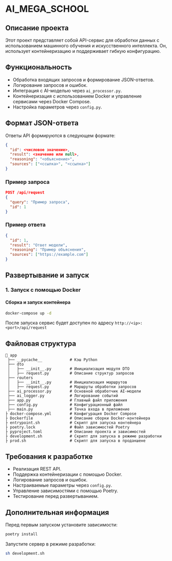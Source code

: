 # AI_MEGA_SCHOOL

## Описание проекта
Этот проект представляет собой API-сервис для обработки данных с использованием машинного обучения и искусственного интеллекта. Он, использует контейнеризацию и поддерживает гибкую конфигурацию.

## Функциональность
- Обработка входящих запросов и формирование JSON-ответов.
- Логирование запросов и ошибок.
- Интеграция с AI-моделью через `ai_processor.py`.
- Контейнеризация с использованием Docker и управление сервисами через Docker Compose.
- Настройка параметров через `config.py`.

## Формат JSON-ответа
Ответы API формируются в следующем формате:
```json
{
  "id": <числовое значение>,
  "result": <значение или null>,
  "reasoning": "<объяснение>",
  "sources": ["<ссылка>", "<ссылка>"]
}
```

### Пример запроса
```json
POST /api/request
{
  "query": "Пример запроса",
  "id": 1
}
```

### Пример ответа
```json
{
  "id": 1,
  "result": "Ответ модели",
  "reasoning": "Пример объяснения",
  "sources": ["https://example.com"]
}
```

## Развертывание и запуск

### 1. Запуск с помощью Docker
#### Сборка и запуск контейнера
```bash
docker-compose up -d
```
После запуска сервис будет доступен по адресу `http://<ip>:<port>/api/request`

## Файловая структура
```
📂 app
 ├── __pycache__            # Кэш Python
 ├── dto
 │   ├── __init__.py        # Инициализация модуля DTO
 │   ├── request.py         # Описание структур запросов
 ├── routers
 │   ├── __init__.py        # Инициализация маршрутов
 │   ├── request.py         # Маршруты обработки запросов
 ├── ai_processor.py        # Основной обработчик AI-модели
 ├── ai_logger.py           # Логирование событий
 ├── app.py                 # Главный файл приложения
 ├── config.py              # Конфигурационный файл
 ├── main.py                # Точка входа в приложение
├ docker-compose.yml        # Конфигурация Docker Compose
├ Dockerfile                # Описание сборки Docker-контейнера
├ entrypoint.sh             # Скрипт для запуска контейнера
├ poetry.lock               # Файл зависимостей Poetry
├ pyproject.toml            # Описание проекта и зависимостей
├ development.sh            # Скрипт для запуска в режиме разработки
├ prod.sh                   # Скрипт для запуска в продакшене
```

## Требования к разработке
- Реализация REST API.
- Поддержка контейнеризации с помощью Docker.
- Логирование запросов и ошибок.
- Настраиваемые параметры через `config.py`.
- Управление зависимостями с помощью Poetry.
- Тестирование перед развертыванием.

## Дополнительная информация
Перед первым запуском установите зависимости:
```bash
poetry install
```
Запустите сервер в режиме разработки:
```bash
sh development.sh
```

